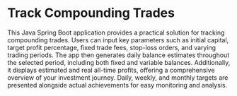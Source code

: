 # Track Compounding Trades

This Java Spring Boot application provides a practical solution for tracking compounding trades. Users can input key parameters such as initial capital, target profit percentage, fixed trade fees, stop-loss orders, and varying trading periods. The app then generates daily balance estimates throughout the selected period, including both fixed and variable balances. Additionally, it displays estimated and real all-time profits, offering a comprehensive overview of your investment journey. Daily, weekly, and monthly targets are presented alongside actual achievements for easy monitoring and analysis.
